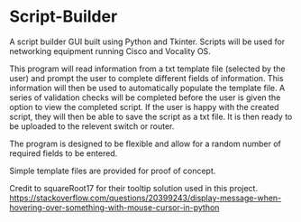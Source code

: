 # Script-Builder
A script builder GUI built using Python and Tkinter. Scripts will be used for networking equipment running Cisco and Vocality OS.

This program will read information from a txt template file (selected by the user) and prompt the user to complete different fields of information. This information will then be used to automatically populate the template file. A series of validation checks will be completed before the user is given the option to view the completed script. If the user is happy with the created script, they will then be able to save the script as a txt file. It is then ready to be uploaded to the relevent switch or router.

The program is designed to be flexible and allow for a random number of required fields to be entered.

Simple template files are provided for proof of concept.

Credit to squareRoot17 for their tooltip solution used in this project. https://stackoverflow.com/questions/20399243/display-message-when-hovering-over-something-with-mouse-cursor-in-python
